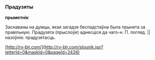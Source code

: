 ### Прадузяты
**прыметнік**

Заснаваны на думцы, якая загадзя беспадстаўна была прынята за правільную. Прадузята (прыслоўе) аднесціся да чаго-н. П. погляд. || назоўнік: прадузятасць.

<a rel="author">[http://rv-blr.com/](http://rv-blr.com/slounik.jsp?letterId=0&maskId=0&pageId=2426)</a>
